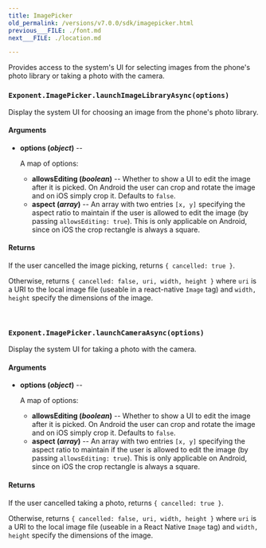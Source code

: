 ```yaml
---
title: ImagePicker
old_permalink: /versions/v7.0.0/sdk/imagepicker.html
previous___FILE: ./font.md
next___FILE: ./location.md

---
```


Provides access to the system's UI for selecting images from the phone's photo library or taking a photo with the camera.

### `Exponent.ImagePicker.launchImageLibraryAsync(options)`
Display the system UI for choosing an image from the phone's photo library.

#### Arguments

* **options (_object_)** --

    A map of options:

  * **allowsEditing (_boolean_)** -- Whether to show a UI to edit the image after it is picked. On Android the user can crop and rotate the image and on iOS simply crop it. Defaults to `false`.
  * **aspect (_array_)** -- An array with two entries `[x, y]` specifying the aspect ratio to maintain if the user is allowed to edit the image (by passing `allowsEditing: true`). This is only applicable on Android, since on iOS the crop rectangle is always a square.

#### Returns

If the user cancelled the image picking, returns `{ cancelled: true }`.

Otherwise, returns `{ cancelled: false, uri, width, height }` where `uri` is a URI to the local image file (useable in a react-native `Image` tag) and `width, height` specify the dimensions of the image.

 
### `Exponent.ImagePicker.launchCameraAsync(options)`
Display the system UI for taking a photo with the camera.

#### Arguments

* **options (_object_)** --

    A map of options:

  * **allowsEditing (_boolean_)** -- Whether to show a UI to edit the image after it is picked. On Android the user can crop and rotate the image and on iOS simply crop it. Defaults to `false`.
  * **aspect (_array_)** -- An array with two entries `[x, y]` specifying the aspect ratio to maintain if the user is allowed to edit the image (by passing `allowsEditing: true`). This is only applicable on Android, since on iOS the crop rectangle is always a square.

#### Returns

If the user cancelled taking a photo, returns `{ cancelled: true }`.

Otherwise, returns `{ cancelled: false, uri, width, height }` where `uri` is a URI to the local image file (useable in a React Native `Image` tag) and `width, height` specify the dimensions of the image.

